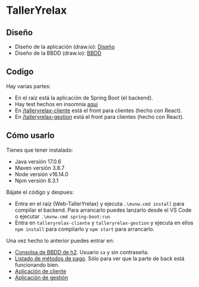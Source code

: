 # TallerYrelax

## Diseño

- Diseño de la aplicación (draw.io): [Diseño](./doc/estructura%20proyecto%20Talleres%20web%20principal.drawio)
- Diseño de la BBDD (draw.io): [BBDD](./doc/Entidad%20relaci%C3%B3n%20proyecto%20TallerYrelax.drawio)


## Codigo

Hay varias partes:
- En el raíz está la aplicación de Spring Boot (el backend).
- Hay test hechos en insomnia [aquí](./src/test/insomnia/talleryrelax-insomnia.json)
- En [/talleryrelax-cliente](./talleryrelax-cliente/) está el front para clientes (hecho con React).
- En [/talleryrelax-gestion](./talleryrelax-gestion/) está el front para clientes (hecho con React).

## Cómo usarlo

Tienes que tener instalado:
- Java versión 17.0.6
- Maven versión 3.8.7
- Node versión v16.14.0
- Npm versión 8.3.1

Bájate el código y despues:
- Entra en el raiz (Web-TallerYrelax) y ejecuta  `.\mvnw.cmd install` para compilar el backend. Para arrancarlo puedes lanzarlo desde el VS Code o ejecutar `.\mvnw.cmd spring-boot:run`
- Entra en `talleryrelax-cliente` y `talleryrelax-gestion` y ejecuta en ellos `npm install` para compilarlo y `npm start` para arrancarlo.

Una vez hecho lo anterior puedes entrar en:
- [Consolsa de BBDD de h2](http://localhost:8080/h2-console/). Usuario `sa` y sin contraseña.
- [Listado de métodos de pago](http://localhost:8080/publico/metodosDePago). Sólo para ver que la parte de back está funcionando bien.
- [Aplicación de cliente](http://localhost:3000/)
- [Aplicación de gestión](http://localhost:3001/)

